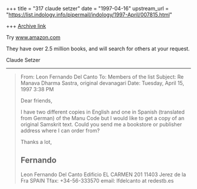 +++
title = "317 claude setzer"
date = "1997-04-16"
upstream_url = "https://list.indology.info/pipermail/indology/1997-April/007815.html"

+++
[Archive link](https://list.indology.info/pipermail/indology/1997-April/007815.html)

Try www.amazon.com

They have over 2.5 million books, and will search for others at your
request.

Claude Setzer

----------
> From: Leon Fernando Del Canto <lfdelcanto at redestb.es>
> To: Members of the list <indology at liverpool.ac.uk>
> Subject: Re Manava Dharma Sastra, original devanagari
> Date: Tuesday, April 15, 1997 3:38 PM
> 
> Dear friends,
> 
> I have two different copies in English and one in Spanish (translated
> from German) of the Manu Code but I would like to get a copy of an
> original Samskrit text. Could you send me a bookstore or publisher
> address where I can order from?
> 
> Thanks a lot,
> 
> Fernando
> ---------------
> Leon Fernando Del Canto
> Edificio EL CARMEN 201
> 11403 Jerez de la Fra
> SPAIN
> Tfax: +34-56-333570
> email: lfdelcanto at redestb.es
> 
> 




